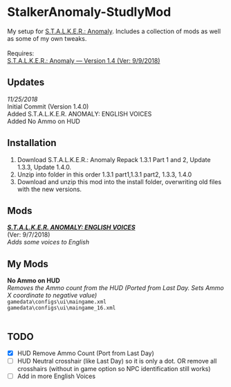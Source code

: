 # StalkerAnomaly-StudlyMod

My setup for [S.T.A.L.K.E.R.: Anomaly](https://www.moddb.com/mods/stalker-anomaly). Includes a collection of mods as well as some of my own tweaks.<br/>
<br/>
Requires:<br/>
[S.T.A.L.K.E.R.: Anomaly — Version 1.4 (Ver: 9/9/2018)](https://www.moddb.com/mods/stalker-anomaly/downloads)<br/>

## Updates
*11/25/2018*<br/>
Initial Commit (Version 1.4.0)<br/>
Added S.T.A.L.K.E.R. ANOMALY: ENGLISH VOICES<br/>
Added No Ammo on HUD<br/>

## Installation
1. Download S.T.A.L.K.E.R.: Anomaly Repack 1.3.1 Part 1  and 2,  Update 1.3.3, Update 1.4.0.
2. Unzip into folder in this order 1.3.1 part1,1.3.1 part2, 1.3.3, 1.4.0
3. Download and unzip this mod into the install folder, overwriting old files with the new versions.

## Mods
**_[S.T.A.L.K.E.R. ANOMALY: ENGLISH VOICES](https://www.moddb.com/mods/stalker-anomaly/addons/english-voices)_**<br/>
(Ver: 9/7/2018)<br/>
*Adds some voices to English*<br/>

## My Mods
**No Ammo on HUD**<br/>
*Removes the Ammo count from the HUD (Ported from Last Day. Sets Ammo X coordinate to negative value)*<br/>
`gamedata\configs\ui\maingame.xml`<br/>
`gamedata\configs\ui\maingame_16.xml`<br/>
<br/>

## TODO
- [X] HUD Remove Ammo Count (Port from Last Day)
- [ ] HUD Neutral crosshair (like Last Day) so it is only a dot. OR remove all crosshairs (without in game option so NPC identification still works)
- [ ] Add in more English Voices
